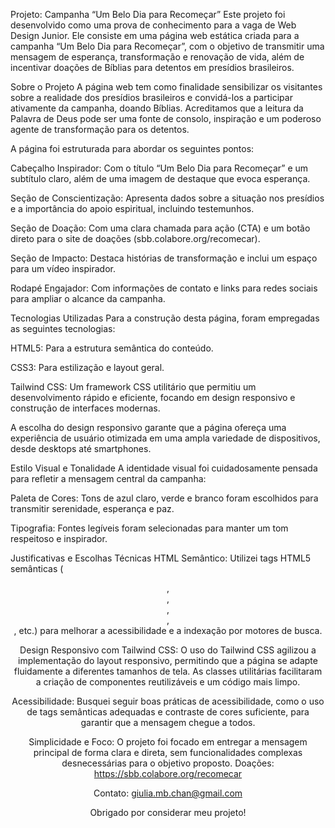 Projeto: Campanha “Um Belo Dia para Recomeçar”
Este projeto foi desenvolvido como uma prova de conhecimento para a vaga de Web Design Junior. Ele consiste em uma página web estática criada para a campanha “Um Belo Dia para Recomeçar”, com o objetivo de transmitir uma mensagem de esperança, transformação e renovação de vida, além de incentivar doações de Bíblias para detentos em presídios brasileiros.

 Sobre o Projeto
A página web tem como finalidade sensibilizar os visitantes sobre a realidade dos presídios brasileiros e convidá-los a participar ativamente da campanha, doando Bíblias. Acreditamos que a leitura da Palavra de Deus pode ser uma fonte de consolo, inspiração e um poderoso agente de transformação para os detentos.

A página foi estruturada para abordar os seguintes pontos:

Cabeçalho Inspirador: Com o título “Um Belo Dia para Recomeçar” e um subtítulo claro, além de uma imagem de destaque que evoca esperança.

Seção de Conscientização: Apresenta dados sobre a situação nos presídios e a importância do apoio espiritual, incluindo testemunhos.

Seção de Doação: Com uma clara chamada para ação (CTA) e um botão direto para o site de doações (sbb.colabore.org/recomecar).

Seção de Impacto: Destaca histórias de transformação e inclui um espaço para um vídeo inspirador.

Rodapé Engajador: Com informações de contato e links para redes sociais para ampliar o alcance da campanha.

Tecnologias Utilizadas
Para a construção desta página, foram empregadas as seguintes tecnologias:

HTML5: Para a estrutura semântica do conteúdo.

CSS3: Para estilização e layout geral.

Tailwind CSS: Um framework CSS utilitário que permitiu um desenvolvimento rápido e eficiente, focando em design responsivo e construção de interfaces modernas.

A escolha do design responsivo garante que a página ofereça uma experiência de usuário otimizada em uma ampla variedade de dispositivos, desde desktops até smartphones.

Estilo Visual e Tonalidade
A identidade visual foi cuidadosamente pensada para refletir a mensagem central da campanha:

Paleta de Cores: Tons de azul claro, verde e branco foram escolhidos para transmitir serenidade, esperança e paz.

Tipografia: Fontes legíveis foram selecionadas para manter um tom respeitoso e inspirador.

 Justificativas e Escolhas Técnicas
HTML Semântico: Utilizei tags HTML5 semânticas (<header>, <nav>, <main>, <section>, <footer>, etc.) para melhorar a acessibilidade e a indexação por motores de busca.

Design Responsivo com Tailwind CSS: O uso do Tailwind CSS agilizou a implementação do layout responsivo, permitindo que a página se adapte fluidamente a diferentes tamanhos de tela. As classes utilitárias facilitaram a criação de componentes reutilizáveis e um código mais limpo.

Acessibilidade: Busquei seguir boas práticas de acessibilidade, como o uso de tags semânticas adequadas e contraste de cores suficiente, para garantir que a mensagem chegue a todos.

Simplicidade e Foco: O projeto foi focado em entregar a mensagem principal de forma clara e direta, sem funcionalidades complexas desnecessárias para o objetivo proposto.
Doações: https://sbb.colabore.org/recomecar

Contato: giulia.mb.chan@gmail.com

Obrigado por considerar meu projeto!

